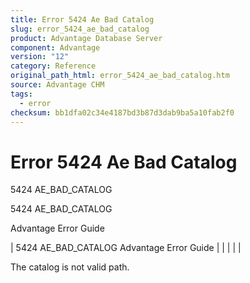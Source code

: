 ```yaml
---
title: Error 5424 Ae Bad Catalog
slug: error_5424_ae_bad_catalog
product: Advantage Database Server
component: Advantage
version: "12"
category: Reference
original_path_html: error_5424_ae_bad_catalog.htm
source: Advantage CHM
tags:
  - error
checksum: bb1dfa02c34e4187bd3b87d3dab9ba5a10fab2f0
---
```


# Error 5424 Ae Bad Catalog

5424 AE\_BAD\_CATALOG

5424 AE\_BAD\_CATALOG

Advantage Error Guide

| 5424 AE\_BAD\_CATALOG  Advantage Error Guide |  |  |  |  |

The catalog is not valid path.
